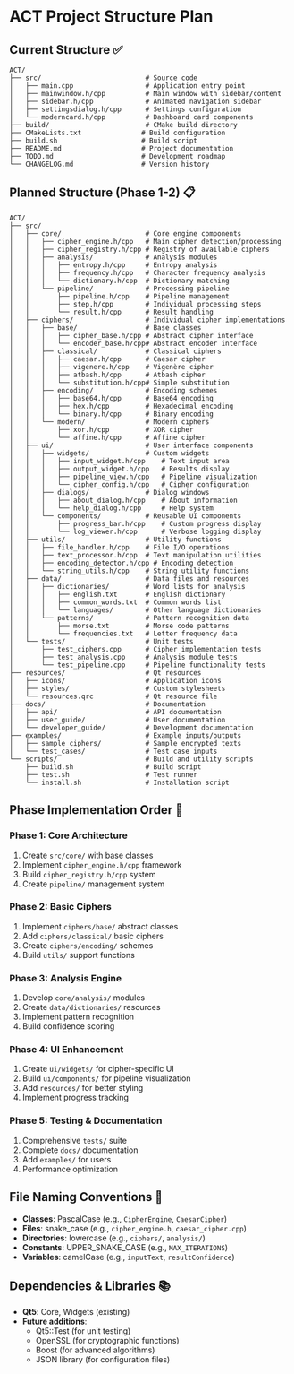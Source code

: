 # ACT Project Structure Plan

## Current Structure ✅
```
ACT/
├── src/                          # Source code
│   ├── main.cpp                  # Application entry point
│   ├── mainwindow.h/cpp          # Main window with sidebar/content
│   ├── sidebar.h/cpp             # Animated navigation sidebar
│   ├── settingsdialog.h/cpp      # Settings configuration
│   └── moderncard.h/cpp          # Dashboard card components
├── build/                        # CMake build directory
├── CMakeLists.txt               # Build configuration
├── build.sh                     # Build script
├── README.md                    # Project documentation
├── TODO.md                      # Development roadmap
└── CHANGELOG.md                 # Version history
```

## Planned Structure (Phase 1-2) 📋
```
ACT/
├── src/
│   ├── core/                     # Core engine components
│   │   ├── cipher_engine.h/cpp   # Main cipher detection/processing
│   │   ├── cipher_registry.h/cpp # Registry of available ciphers
│   │   ├── analysis/             # Analysis modules
│   │   │   ├── entropy.h/cpp     # Entropy analysis
│   │   │   ├── frequency.h/cpp   # Character frequency analysis
│   │   │   └── dictionary.h/cpp  # Dictionary matching
│   │   └── pipeline/             # Processing pipeline
│   │       ├── pipeline.h/cpp    # Pipeline management
│   │       ├── step.h/cpp        # Individual processing steps
│   │       └── result.h/cpp      # Result handling
│   ├── ciphers/                  # Individual cipher implementations
│   │   ├── base/                 # Base classes
│   │   │   ├── cipher_base.h/cpp # Abstract cipher interface
│   │   │   └── encoder_base.h/cpp# Abstract encoder interface
│   │   ├── classical/            # Classical ciphers
│   │   │   ├── caesar.h/cpp      # Caesar cipher
│   │   │   ├── vigenere.h/cpp    # Vigenère cipher
│   │   │   ├── atbash.h/cpp      # Atbash cipher
│   │   │   └── substitution.h/cpp# Simple substitution
│   │   ├── encoding/             # Encoding schemes
│   │   │   ├── base64.h/cpp      # Base64 encoding
│   │   │   ├── hex.h/cpp         # Hexadecimal encoding
│   │   │   └── binary.h/cpp      # Binary encoding
│   │   └── modern/               # Modern ciphers
│   │       ├── xor.h/cpp         # XOR cipher
│   │       └── affine.h/cpp      # Affine cipher
│   ├── ui/                       # User interface components
│   │   ├── widgets/              # Custom widgets
│   │   │   ├── input_widget.h/cpp    # Text input area
│   │   │   ├── output_widget.h/cpp   # Results display
│   │   │   ├── pipeline_view.h/cpp   # Pipeline visualization
│   │   │   └── cipher_config.h/cpp   # Cipher configuration
│   │   ├── dialogs/              # Dialog windows
│   │   │   ├── about_dialog.h/cpp    # About information
│   │   │   └── help_dialog.h/cpp     # Help system
│   │   └── components/           # Reusable UI components
│   │       ├── progress_bar.h/cpp    # Custom progress display
│   │       └── log_viewer.h/cpp      # Verbose logging display
│   ├── utils/                    # Utility functions
│   │   ├── file_handler.h/cpp    # File I/O operations
│   │   ├── text_processor.h/cpp  # Text manipulation utilities
│   │   ├── encoding_detector.h/cpp # Encoding detection
│   │   └── string_utils.h/cpp    # String utility functions
│   ├── data/                     # Data files and resources
│   │   ├── dictionaries/         # Word lists for analysis
│   │   │   ├── english.txt       # English dictionary
│   │   │   ├── common_words.txt  # Common words list
│   │   │   └── languages/        # Other language dictionaries
│   │   └── patterns/             # Pattern recognition data
│   │       ├── morse.txt         # Morse code patterns
│   │       └── frequencies.txt   # Letter frequency data
│   └── tests/                    # Unit tests
│       ├── test_ciphers.cpp      # Cipher implementation tests
│       ├── test_analysis.cpp     # Analysis module tests
│       └── test_pipeline.cpp     # Pipeline functionality tests
├── resources/                    # Qt resources
│   ├── icons/                    # Application icons
│   ├── styles/                   # Custom stylesheets
│   └── resources.qrc             # Qt resource file
├── docs/                         # Documentation
│   ├── api/                      # API documentation
│   ├── user_guide/               # User documentation
│   └── developer_guide/          # Development documentation
├── examples/                     # Example inputs/outputs
│   ├── sample_ciphers/           # Sample encrypted texts
│   └── test_cases/               # Test case inputs
└── scripts/                      # Build and utility scripts
    ├── build.sh                  # Build script
    ├── test.sh                   # Test runner
    └── install.sh                # Installation script
```

## Phase Implementation Order 🚀

### Phase 1: Core Architecture
1. Create `src/core/` with base classes
2. Implement `cipher_engine.h/cpp` framework
3. Build `cipher_registry.h/cpp` system
4. Create `pipeline/` management system

### Phase 2: Basic Ciphers
1. Implement `ciphers/base/` abstract classes
2. Add `ciphers/classical/` basic ciphers
3. Create `ciphers/encoding/` schemes
4. Build `utils/` support functions

### Phase 3: Analysis Engine
1. Develop `core/analysis/` modules
2. Create `data/dictionaries/` resources
3. Implement pattern recognition
4. Build confidence scoring

### Phase 4: UI Enhancement
1. Create `ui/widgets/` for cipher-specific UI
2. Build `ui/components/` for pipeline visualization
3. Add `resources/` for better styling
4. Implement progress tracking

### Phase 5: Testing & Documentation
1. Comprehensive `tests/` suite
2. Complete `docs/` documentation
3. Add `examples/` for users
4. Performance optimization

## File Naming Conventions 📝
- **Classes**: PascalCase (e.g., `CipherEngine`, `CaesarCipher`)
- **Files**: snake_case (e.g., `cipher_engine.h`, `caesar_cipher.cpp`)
- **Directories**: lowercase (e.g., `ciphers/`, `analysis/`)
- **Constants**: UPPER_SNAKE_CASE (e.g., `MAX_ITERATIONS`)
- **Variables**: camelCase (e.g., `inputText`, `resultConfidence`)

## Dependencies & Libraries 📚
- **Qt5**: Core, Widgets (existing)
- **Future additions**:
  - Qt5::Test (for unit testing)
  - OpenSSL (for cryptographic functions)
  - Boost (for advanced algorithms)
  - JSON library (for configuration files)
